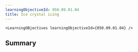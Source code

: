 ```yaml
---
learningObjectiveId: 050.09.01.04
title: Ice crystal icing
---
```


```tsx eval
<LearningOBjectives learningObjectiveId={050.09.01.04} />
```

## Summary
